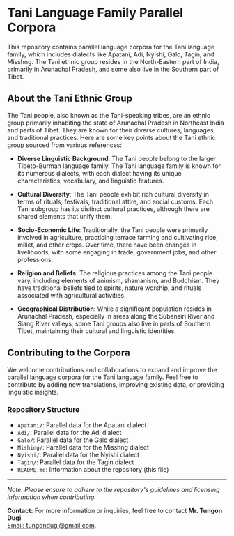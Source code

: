 # Tani Language Family Parallel Corpora

This repository contains parallel language corpora for the Tani language family, which includes dialects like Apatani, Adi, Nyishi, Galo, Tagin, and Misshng. The Tani ethnic group resides in the North-Eastern part of India, primarily in Arunachal Pradesh, and some also live in the Southern part of Tibet.

## About the Tani Ethnic Group

The Tani people, also known as the Tani-speaking tribes, are an ethnic group primarily inhabiting the state of Arunachal Pradesh in Northeast India and parts of Tibet. They are known for their diverse cultures, languages, and traditional practices. Here are some key points about the Tani ethnic group sourced from various references:

- **Diverse Linguistic Background**: The Tani people belong to the larger Tibeto-Burman language family. The Tani language family is known for its numerous dialects, with each dialect having its unique characteristics, vocabulary, and linguistic features.

- **Cultural Diversity**: The Tani people exhibit rich cultural diversity in terms of rituals, festivals, traditional attire, and social customs. Each Tani subgroup has its distinct cultural practices, although there are shared elements that unify them.

- **Socio-Economic Life**: Traditionally, the Tani people were primarily involved in agriculture, practicing terrace farming and cultivating rice, millet, and other crops. Over time, there have been changes in livelihoods, with some engaging in trade, government jobs, and other professions.

- **Religion and Beliefs**: The religious practices among the Tani people vary, including elements of animism, shamanism, and Buddhism. They have traditional beliefs tied to spirits, nature worship, and rituals associated with agricultural activities.

- **Geographical Distribution**: While a significant population resides in Arunachal Pradesh, especially in areas along the Subansiri River and Siang River valleys, some Tani groups also live in parts of Southern Tibet, maintaining their cultural and linguistic identities.

## Contributing to the Corpora

We welcome contributions and collaborations to expand and improve the parallel language corpora for the Tani language family. Feel free to contribute by adding new translations, improving existing data, or providing linguistic insights.

### Repository Structure

- `Apatani/`: Parallel data for the Apatani dialect
- `Adi/`: Parallel data for the Adi dialect
- `Galo/`: Parallel data for the Galo dialect
- `Mishing/`: Parallel data for the Misshng dialect
- `Nyishi/`: Parallel data for the Nyishi dialect
- `Tagin/`: Parallel data for the Tagin dialect
- `README.md`: Information about the repository (this file)

---

*Note: Please ensure to adhere to the repository's guidelines and licensing information when contributing.*

**Contact:**
For more information or inquiries, feel free to contact **Mr. Tungon Dugi**  
[Email: tungondugi@gmail.com](mailto:tungondugi@gmail.com).
